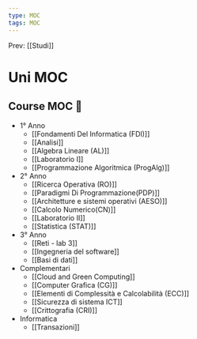 ```yaml
---
type: MOC 
tags: MOC 
---
```


Prev: [[Studi]]

# Uni MOC

## Course MOC  📒
- 1° Anno
	- [[Fondamenti Del Informatica (FDI)]]
	- [[Analisi]]
	- [[Algebra Lineare (AL)]]
	- [[Laboratorio I]]
	- [[Programmazione Algoritmica (ProgAlg)]]
- 2° Anno
	- [[Ricerca Operativa (RO)]]
	- [[Paradigmi Di Programmazione(PDP)]]
	- [[Architetture e sistemi operativi (AESO)]]
	- [[Calcolo Numerico(CN)]]
	- [[Laboratorio II]]
	- [[Statistica (STAT)]]
- 3° Anno
	- [[Reti - lab 3]]
	- [[Ingegneria del software]]
	- [[Basi di dati]]
- Complementari
	- [[Cloud and Green Computing]]
	- [[Computer Grafica (CG)]]
	- [[Elementi di Complessità e Calcolabilità (ECC)]]
	- [[Sicurezza di sistema ICT]]
	- [[Crittografia (CRI)]]
- Informatica
	- [[Transazioni]]
